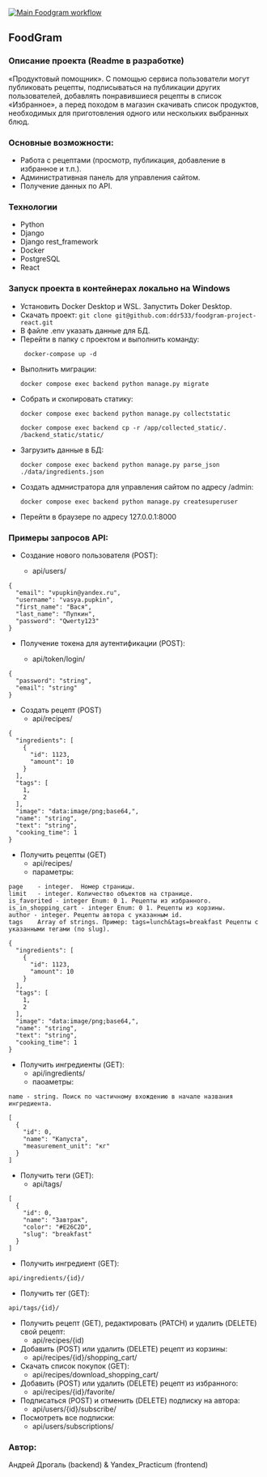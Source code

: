 [![Main Foodgram workflow](https://github.com/ddr533/foodgram-project-react/actions/workflows/main.yaml/badge.svg?branch=main)](https://github.com/ddr533/foodgram-project-react//actions/workflows/main.yaml)

## FoodGram 
### Описание проекта  (Readme в разработке)
«Продуктовый помощник». С помощью сервиса пользователи могут публиковать рецепты, подписываться на публикации других пользователей,
добавлять понравившиеся рецепты в список «Избранное», а перед походом в магазин скачивать список продуктов, необходимых для приготовления
одного или нескольких выбранных блюд.

### Основные возможности:
* Работа с рецептами (просмотр, публикация, добавление в избранное и т.п.).
* Административная панель для управления сайтом.
* Получение данных по API.

### Технологии 
  
 - Python  
 - Django
 - Django rest_framework
 - Docker
 - PostgreSQL
 - React

### Запуск проекта в контейнерах локально на Windows

* Установить Docker Desktop и WSL. Запустить Doker Desktop.
* Скачать проект:
  ```git clone git@github.com:ddr533/foodgram-project-react.git```
* В файле  .env указать данные для БД. 
* Перейти в папку с проектом и выполнить команду:
  ```
   docker-compose up -d
  ```
* Выполнить миграции: 
  ```
  docker compose exec backend python manage.py migrate
  ```
* Собрать и скопировать статику:
  ```
  docker compose exec backend python manage.py collectstatic
  ```
  ```
  docker compose exec backend cp -r /app/collected_static/. /backend_static/static/
  ```
* Загрузить данные в БД:
  ```
  docker compose exec backend python manage.py parse_json ./data/ingredients.json
  ```
* Создать адмнистратора для управления сайтом по адресу /admin:
  ```
  docker compose exec backend python manage.py createsuperuser
  ```
* Перейти в браузере по адресу 127.0.0.1:8000

### Примеры запросов API:
* Создание нового пользователя (POST):
  
  - api/users/
```
{
  "email": "vpupkin@yandex.ru",
  "username": "vasya.pupkin",
  "first_name": "Вася",
  "last_name": "Пупкин",
  "password": "Qwerty123"
}

``` 
* Получение токена для аутентификации (POST): 

  - api/token/login/
```
{
  "password": "string",
  "email": "string"
}

```
* Создать рецепт (POST)
  - api/recipes/
```
{
  "ingredients": [
    {
      "id": 1123,
      "amount": 10
    }
  ],
  "tags": [
    1,
    2
  ],
  "image": "data:image/png;base64,",
  "name": "string",
  "text": "string",
  "cooking_time": 1
}
```
* Получить рецепты (GET)
  - api/recipes/
  - параметры:
```
page	- integer.  Номер страницы.
limit	- integer. Количество объектов на странице.
is_favorited - integer Enum: 0 1. Рецепты из избранного.
is_in_shopping_cart	- integer Enum: 0 1. Рецепты из корзины.
author - integer. Рецепты автора с указанным id.
tags	Array of strings. Пример: tags=lunch&tags=breakfast Рецепты с указанными тегами (по slug).
```
```
{
  "ingredients": [
    {
      "id": 1123,
      "amount": 10
    }
  ],
  "tags": [
    1,
    2
  ],
  "image": "data:image/png;base64,",
  "name": "string",
  "text": "string",
  "cooking_time": 1
}
```
* Получить ингредиенты (GET):
  - api/ingredients/
  - паоаметры:
```
name - string. Поиск по частичному вхождению в начале названия ингредиента.
```
```
[
  {
    "id": 0,
    "name": "Капуста",
    "measurement_unit": "кг"
  }
]
```
* Получить теги (GET):
  - api/tags/
```
[
  {
    "id": 0,
    "name": "Завтрак",
    "color": "#E26C2D",
    "slug": "breakfast"
  }
]
```
* Получить ингредиент (GET):
```
api/ingredients/{id}/
```
* Получить тег (GET):
```
api/tags/{id}/
```
* Получить рецепт (GET), редактировать (PATCH) и удалить (DELETE) свой рецепт:
  - api/recipes/{id)
* Добавить (POST) или удалить (DELETE) рецепт из корзины:
  - api/recipes/{id}/shopping_cart/
* Скачать список покупок (GET):
  - api/recipes/download_shopping_cart/
* Добавить (POST) или удалить (DELETE) рецепт из избранного:
  - api/recipes/{id}/favorite/
* Подписаться (POST) и отменить (DELETE) подписку на автора:
  - api/users/{id}/subscribe/
* Посмотреть все подписки:
  - api/users/subscriptions/

### Автор:
Андрей Дрогаль (backend) & Yandex_Practicum (frontend)


